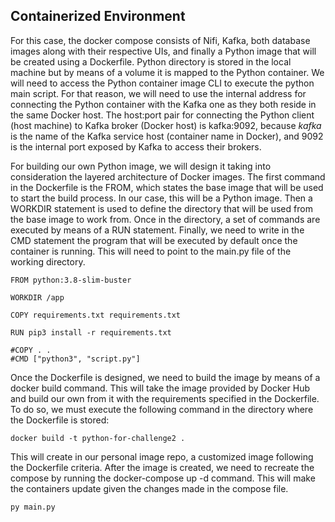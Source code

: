 <a name="build-image"></a>

## **Containerized Environment**

For this case, the docker compose consists of Nifi, Kafka, both database images along with their respective UIs, and finally a Python image that will be created using a Dockerfile. Python directory is stored in the local machine but by means of a volume it is mapped to the Python container. We will need to access the Python container image CLI to execute the python main script.
For that reason, we will need to use the internal address for connecting the Python container with the Kafka one as they both reside in the same Docker host. The host:port pair for connecting the Python client (host machine) to Kafka broker (Docker host) is kafka:9092, because _kafka_ is the name of the Kafka service host (container name in Docker), and 9092 is the internal port exposed by Kafka to access their brokers.

For building our own Python image, we will design it taking into consideration the layered architecture of Docker images. The first command in the Dockerfile is the FROM, which states the base image that will be used to start the build process. In our case, this will be a Python image.
Then a WORKDIR statement is used to define the directory that will be used from the base image to work from. Once in the directory, a set of commands are executed by means of a RUN statement. Finally, we need to write in the CMD statement the program that will be executed by default once the container is running. This will need to point to the main.py file of the working directory.

```docker
FROM python:3.8-slim-buster

WORKDIR /app

COPY requirements.txt requirements.txt

RUN pip3 install -r requirements.txt

#COPY . .
#CMD ["python3", "script.py"]
```

Once the Dockerfile is designed, we need to build the image by means of a docker build command. This will take the image provided by Docker Hub and build our own from it with the requirements specified in the Dockerfile. To do so, we must execute the following command in the directory where the Dockerfile is stored:

```docker
docker build -t python-for-challenge2 .
```

This will create in our personal image repo, a customized image following the Dockerfile criteria. After the image is created, we need to recreate the compose by running the docker-compose up -d command. This will make the containers update given the changes made in the compose file.

```bash
py main.py
```
